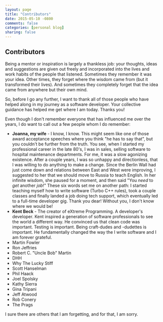 ```yaml
---
layout: page
title: "Contributors"
date: 2015-05-10 -0800
comments: false
categories: [personal blog]
sharing: false
---
```


## Contributors

Being a mentor or inspiration is largely a thankless job: your thoughts, ideas and suggestions are given out freely and incorporated into the lives and work habits of the people that listened. Sometimes they remember it was your idea. Other times, they forget where the wisdom came from (but it transformed their lives). And sometimes they completely forget that the idea came from anywhere but their own mind.  

So, before I go any further, I want to thank all of those people who have helped along in my journey as a software developer. Your collective guidance has helped me get where I am today. Thanks you!

Even though I don't remember everyone that has influenced me over the years, I do want to call out a few people whom I do remember: 

* **Joanna, my wife** - I know, I know. This might seem like one of those award acceptance speeches where you think "he has to say that", but you couldn't be further from the truth. You see, when I started my professional career in the late 80's, I was in sales, selling software to hospital maintenance departments. For me, it was a slow agonizing existence. After a couple years, I was so unhappy and directionless, that I was willing to do anything to make a change. Since the Berlin Wall had just come down and relations between East and West were improving, I suggested to her that we should move to Russia to teach English. In her infinite wisdom, she paused for a moment, and then said "You *need* to *get* another *job*!" These six words set me on another path: I started teaching myself how to write software (Turbo C++ rules), took a couple classes and finally landed a job doing tech support, which eventually led to a full-time developer gig. Thank you dear! Without you, I don't know where we would be!
* **Kent Beck** - The creator of eXtreme Programming. A developer's developer. Kent inspired a generation of software professionals to see the world a different way. He convinced us that clean code was important. Testing is important. Being craft-dudes and -dudettes is important. He fundamentally changed the way the I write software and I am forever grateful. 
* Martin Fowler 
* Ron Jeffries
* Robert C. "Uncle Bob" Martin
* DHH
* Why The Lucky Stiff
* Scott Hanselman
* Phil Haack
* Joel Spolsky
* Kathy Sierra
* Gina Tripani
* Jeff Atwood
* Rob Conery
* The Prags

I sure there are others that I am forgetting, and for that, I am sorry.